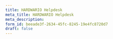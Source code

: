 ```yaml
---
title: HARDWARIO Helpdesk
meta_title: HARDWARIO Helpdesk
meta_description:
form_id: beeade3f-2634-45fc-8245-19e4fc8720d7
draft: false
---
```

